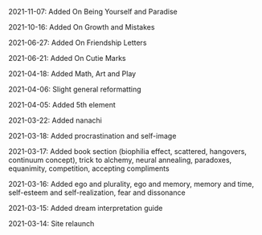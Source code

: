 2021-11-07: Added On Being Yourself and Paradise

2021-10-16: Added On Growth and Mistakes

2021-06-27: Added On Friendship Letters

2021-06-21: Added On Cutie Marks

2021-04-18: Added Math, Art and Play

2021-04-06: Slight general reformatting

2021-04-05: Added 5th element

2021-03-22: Added nanachi

2021-03-18: Added procrastination and self-image

2021-03-17: Added book section (biophilia effect, scattered, hangovers, continuum concept), trick to alchemy, neural annealing, paradoxes, equanimity, competition, accepting compliments

2021-03-16: Added ego and plurality, ego and memory, memory and time, self-esteem and self-realization, fear and dissonance

2021-03-15: Added dream interpretation guide

2021-03-14: Site relaunch